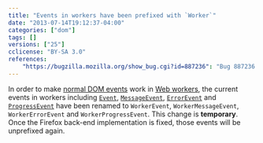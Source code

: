```yaml
---
title: "Events in workers have been prefixed with `Worker`"
date: "2013-07-14T19:12:37-04:00"
categories: ["dom"]
tags: []
versions: ["25"]
cclicense: "BY-SA 3.0"
references:
    "https://bugzilla.mozilla.org/show_bug.cgi?id=887236": "Bug 887236 – prefix the current events in workers with \"Worker\""
---
```

In order to make [normal DOM events](https://developer.mozilla.org/en-US/docs/Web/Reference/Events) work in [Web workers](https://developer.mozilla.org/en-US/docs/Web/Guide/Performance/Using_web_workers), the current events in workers including [`Event`](https://developer.mozilla.org/en-US/docs/Web/API/Event), [`MessageEvent`](https://developer.mozilla.org/en-US/docs/Web/API/MessageEvent), [`ErrorEvent`](https://developer.mozilla.org/en-US/docs/Web/API/ErrorEvent) and [`ProgressEvent`](https://developer.mozilla.org/en-US/docs/Web/API/ProgressEvent) have been renamed to `WorkerEvent`, `WorkerMessageEvent`, `WorkerErrorEvent` and `WorkerProgressEvent`. This change is **temporary**. Once the Firefox back-end implementation is fixed, those events will be unprefixed again.
